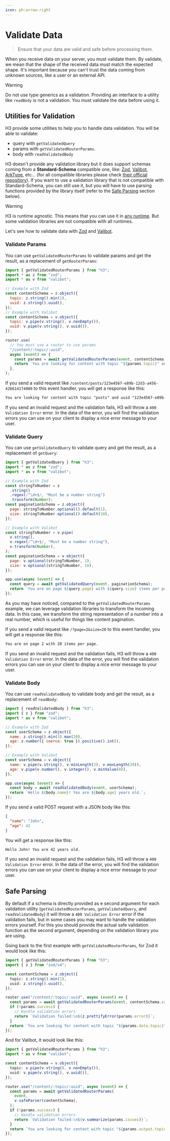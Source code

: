 ```yaml
---
icon: ph:arrow-right
---
```


# Validate Data

> Ensure that your data are valid and safe before processing them.

When you receive data on your server, you must validate them. By validate, we mean that the shape of the received data must match the expected shape. It's important because you can't trust the data coming from unknown sources, like a user or an external API.

> [!WARNING]
> Do not use type generics as a validation. Providing an interface to a utility like `readBody` is not a validation. You must validate the data before using it.

## Utilities for Validation

H3 provide some utilities to help you to handle data validation. You will be able to validate:

- query with `getValidatedQuery`
- params with `getValidatedRouterParams`.
- body with `readValidatedBody`

H3 doesn't provide any validation library but it does support schemas coming from a **Standard-Schema** compatible one, like: [Zod](https://zod.dev), [Valibot](https://valibot.dev), [ArkType](https://arktype.io/), etc... (for all compatible libraries please check [their official repository](https://github.com/standard-schema/standard-schema)). If you want to use a validation library that is not compatible with Standard-Schema, you can still use it, but you will have to use parsing functions provided by the library itself (refer to the [Safe Parsing](#safe-parsing) section below).

> [!WARNING]
> H3 is runtime agnostic. This means that you can use it in [any runtime](/adapters). But some validation libraries are not compatible with all runtimes.

Let's see how to validate data with [Zod](https://zod.dev) and [Valibot](https://valibot.dev).

### Validate Params

You can use `getValidatedRouterParams` to validate params and get the result, as a replacement of `getRouterParams`:

```js
import { getValidatedRouterParams } from "h3";
import * as z from "zod";
import * as v from "valibot";

// Example with Zod
const contentSchema = z.object({
  topic: z.string().min(1),
  uuid: z.string().uuid(),
});
// Example with Valibot
const contentSchema = v.object({
  topic: v.pipe(v.string(), v.nonEmpty()),
  uuid: v.pipe(v.string(), v.uuid()),
});

router.use(
  // You must use a router to use params
  "/content/:topic/:uuid",
  async (event) => {
    const params = await getValidatedRouterParams(event, contentSchema);
    return `You are looking for content with topic "${params.topic}" and uuid "${params.uuid}".`;
  },
);
```

If you send a valid request like `/content/posts/123e4567-e89b-12d3-a456-426614174000` to this event handler, you will get a response like this:

```txt
You are looking for content with topic "posts" and uuid "123e4567-e89b-12d3-a456-426614174000".
```

If you send an invalid request and the validation fails, H3 will throw a `400 Validation Error` error. In the data of the error, you will find the validation errors you can use on your client to display a nice error message to your user.

### Validate Query

You can use `getValidatedQuery` to validate query and get the result, as a replacement of `getQuery`:

```js
import { getValidatedQuery } from "h3";
import * as z from "zod";
import * as v from "valibot";

// Example with Zod
const stringToNumber = z
  .string()
  .regex(/^\d+$/, "Must be a number string")
  .transform(Number);
const paginationSchema = z.object({
  page: stringToNumber.optional().default(1),
  size: stringToNumber.optional().default(10),
});

// Example with Valibot
const stringToNumber = v.pipe(
  v.string(),
  v.regex(/^\d+$/, "Must be a number string"),
  v.transform(Number),
);
const paginationSchema = v.object({
  page: v.optional(stringToNumber, 1),
  size: v.optional(stringToNumber, 10),
});

app.use(async (event) => {
  const query = await getValidatedQuery(event, paginationSchema);
  return `You are on page ${query.page} with ${query.size} items per page.`;
});
```

As you may have noticed, compared to the `getValidatedRouterParams` example, we can leverage validation libraries to transform the incoming data. In this case, we transform the string representation of a number into a real number, which is useful for things like content pagination.

If you send a valid request like `/?page=2&size=20` to this event handler, you will get a response like this:

```txt
You are on page 2 with 20 items per page.
```

If you send an invalid request and the validation fails, H3 will throw a `400 Validation Error` error. In the data of the error, you will find the validation errors you can use on your client to display a nice error message to your user.

### Validate Body

You can use `readValidatedBody` to validate body and get the result, as a replacement of `readBody`:

```js
import { readValidatedBody } from "h3";
import { z } from "zod";
import * as v from "valibot";

// Example with Zod
const userSchema = z.object({
  name: z.string().min(3).max(20),
  age: z.number({ coerce: true }).positive().int(),
});

// Example with Valibot
const userSchema = v.object({
  name: v.pipe(v.string(), v.minLength(3), v.maxLength(20)),
  age: v.pipe(v.number(), v.integer(), v.minValue(0)),
});

app.use(async (event) => {
  const body = await readValidatedBody(event, userSchema);
  return `Hello ${body.name}! You are ${body.age} years old.`;
});
```

If you send a valid POST request with a JSON body like this:

```json
{
  "name": "John",
  "age": 42
}
```

You will get a response like this:

```txt
Hello John! You are 42 years old.
```

If you send an invalid request and the validation fails, H3 will throw a `400 Validation Error` error. In the data of the error, you will find the validation errors you can use on your client to display a nice error message to your user.

## Safe Parsing

By default if a schema is directly provided as e second argument for each validation utility (`getValidatedRouterParams`, `getValidatedQuery`, and `readValidatedBody`) it will throw a `400 Validation Error` error if the validation fails, but in some cases you may want to handle the validation errors yourself. For this you should provide the actual safe validation function as the second argument, depending on the validation library you are using.

Going back to the first example with `getValidatedRouterParams`, for Zod it would look like this:

```ts
import { getValidatedRouterParams } from "h3";
import { z } from "zod/v4";

const contentSchema = z.object({
  topic: z.string().min(1),
  uuid: z.string().uuid(),
});

router.use("/content/:topic/:uuid", async (event) => {
  const params = await getValidatedRouterParams(event, contentSchema.safeParse);
  if (!params.success) {
    // Handle validation errors
    return `Validation failed:\n${z.prettifyError(params.error)}`;
  }
  return `You are looking for content with topic "${params.data.topic}" and uuid "${params.data.uuid}".`;
});
```

And for Valibot, it would look like this:

```ts
import { getValidatedRouterParams } from "h3";
import * as v from "valibot";

const contentSchema = v.object({
  topic: v.pipe(v.string(), v.nonEmpty()),
  uuid: v.pipe(v.string(), v.uuid()),
});

router.use("/content/:topic/:uuid", async (event) => {
  const params = await getValidatedRouterParams(
    event,
    v.safeParser(contentSchema),
  );
  if (!params.success) {
    // Handle validation errors
    return `Validation failed:\n${v.summarize(params.issues)}`;
  }
  return `You are looking for content with topic "${params.output.topic}" and uuid "${params.output.uuid}".`;
});
```
